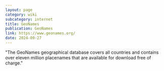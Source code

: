 ```yaml
---
layout: page
category: wiki
subcategory: internet
title: GeoNames
publication: GeoNames
link: https://www.geonames.org/
date: 2024-09-27
---
```


"The GeoNames geographical database covers all countries and contains over eleven million placenames that are available for download free of charge."
